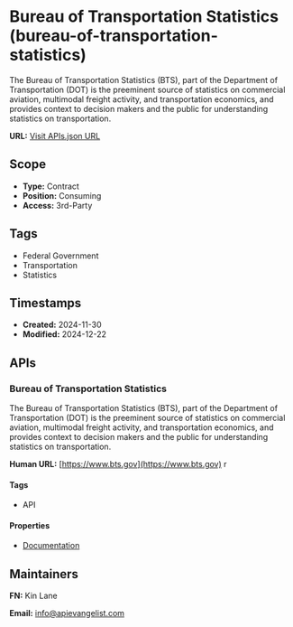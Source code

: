 # Bureau of Transportation Statistics (bureau-of-transportation-statistics)
The Bureau of Transportation Statistics (BTS), part of the Department of Transportation (DOT) is the preeminent source of statistics on commercial aviation, multimodal freight activity, and transportation economics, and provides context to decision makers and the public for understanding statistics on transportation.

**URL:** [Visit APIs.json URL](https://raw.githubusercontent.com/api-evangelist/bureau-of-transportation-statistics/refs/heads/main/apis.yml)

## Scope

- **Type:** Contract 
- **Position:** Consuming 
- **Access:** 3rd-Party 

## Tags

- Federal Government
- Transportation
- Statistics

## Timestamps

- **Created:** 2024-11-30 
- **Modified:** 2024-12-22 

## APIs

### Bureau of Transportation Statistics
The Bureau of Transportation Statistics (BTS), part of the Department of Transportation (DOT) is the preeminent source of statistics on commercial aviation, multimodal freight activity, and transportation economics, and provides context to decision makers and the public for understanding statistics on transportation.

**Human URL:** [https://www.bts.gov](https://www.bts.gov)
r

#### Tags

- API

#### Properties

- [Documentation](https://www.bts.gov)

## Maintainers

**FN:** Kin Lane

**Email:** info@apievangelist.com

